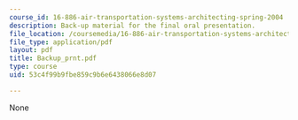 ```yaml
---
course_id: 16-886-air-transportation-systems-architecting-spring-2004
description: Back-up material for the final oral presentation.
file_location: /coursemedia/16-886-air-transportation-systems-architecting-spring-2004/53c4f99b9fbe859c9b6e6438066e8d07_Backup_prnt.pdf
file_type: application/pdf
layout: pdf
title: Backup_prnt.pdf
type: course
uid: 53c4f99b9fbe859c9b6e6438066e8d07

---
```

None